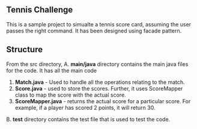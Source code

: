 ## Tennis Challenge
This is a sample project to simualte a tennis score card, assuming the user passes the right command. It has been designed using facade pattern.

## Structure
From the src directory,
A. **main/java** directory contains the main java files for the code. It has all the main code
  1. **Match.java** - Used to handle all the operations relating to the match.
  2. **Score.java** - used to store the scores. Further, it uses ScoreMapper class to map the score with the actual score.
  3. **ScoreMapper.java** - returns the actual score for a particular score. For example, if a player has scored 2 points, it will return 30.

B. **test** directory contains the test file that is used to test the code.
